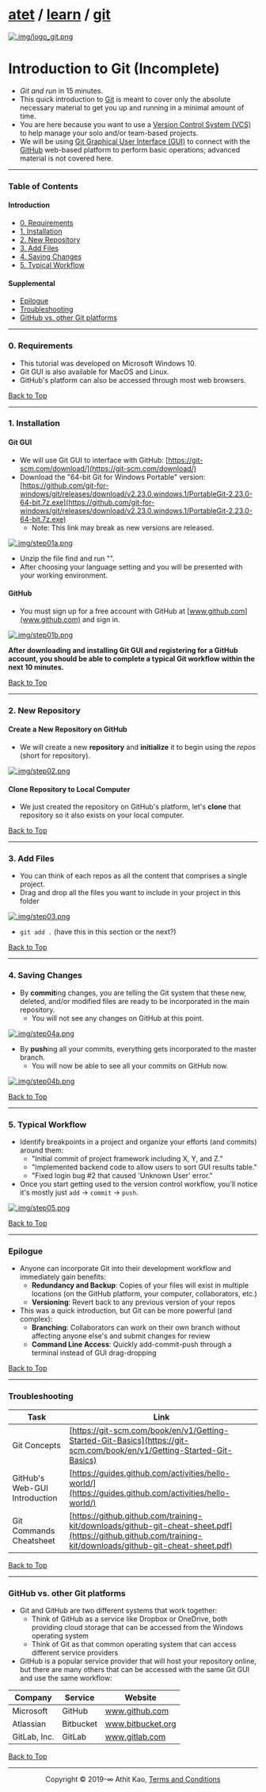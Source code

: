 ﻿# [atet](https://github.com/atet) / [learn](https://github.com/atet/learn) / [git](https://github.com/atet/learn/tree/master/git)

[![.img/logo_git.png](.img/logo_git.png)](#nolink)

# Introduction to Git (Incomplete)

* _Git and run_ in 15 minutes.
* This quick introduction to [Git](https://git-scm.com/book/en/v1/Getting-Started-Git-Basics) is meant to cover only the absolute necessary material to get you up and running in a minimal amount of time.
* You are here because you want to use a [Version Control System (VCS)](https://git-scm.com/book/en/v2/Getting-Started-About-Version-Control) to help manage your solo and/or team-based projects.
* We will be using [Git Graphical User Interface (GUI)](https://git-scm.com/download/) to connect with the [GitHub](https://github.com) web-based platform to perform basic operations; advanced material is not covered here.

--------------------------------------------------------------------------------------------------

### Table of Contents

#### Introduction
* [0. Requirements](#0-requirements)
* [1. Installation](#1-installation)
* [2. New Repository](#2-new-repository)
* [3. Add Files](#3-add-files)
* [4. Saving Changes](#4-saving-changes)
* [5. Typical Workflow](#5-typical-workflow)

#### Supplemental
* [Epilogue](#Epilogue)
* [Troubleshooting](#troubleshooting)
* [GitHub vs. other Git platforms](#gitHub-vs-other-git-platforms)

--------------------------------------------------------------------------------------------------

### 0. Requirements
* This tutorial was developed on Microsoft Windows 10.
* Git GUI is also available for MacOS and Linux.
* GitHub's platform can also be accessed through most web browsers.

[Back to Top](#table-of-contents)

--------------------------------------------------------------------------------------------------

### 1. Installation

#### Git GUI

* We will use Git GUI to interface with GitHub: [https://git-scm.com/download/](https://git-scm.com/download/)
* Download the "64-bit Git for Windows Portable" version: [https://github.com/git-for-windows/git/releases/download/v2.23.0.windows.1/PortableGit-2.23.0-64-bit.7z.exe](https://github.com/git-for-windows/git/releases/download/v2.23.0.windows.1/PortableGit-2.23.0-64-bit.7z.exe)
   * Note: This link may break as new versions are released.

[![.img/step01a.png](.img/step01a.png)](#nolink)

* Unzip the file find and run "".
* After choosing your language setting and you will be presented with your working environment.

#### GitHub

* You must sign up for a free account with GitHub at [www.github.com](www.github.com) and sign in.

[![.img/step01b.png](.img/step01b.png)](#nolink)

**After downloading and installing Git GUI and registering for a GitHub account, you should be able to complete a typical Git workflow within the next 10 minutes.**

[Back to Top](#table-of-contents)

--------------------------------------------------------------------------------------------------


### 2. New Repository

#### Create a New Repository on GitHub

* We will create a new **repository** and **initialize** it to begin using the _repos_ (short for repository).

[![.img/step02.png](.img/step02.png)](#nolink)

#### Clone Repository to Local Computer

* We just created the repository on GitHub's platform, let's **clone** that repository so it also exists on your local computer.

[Back to Top](#table-of-contents)

--------------------------------------------------------------------------------------------------

### 3. Add Files

* You can think of each repos as all the content that comprises a single project.
* Drag and drop all the files you want to include in your project in this folder

[![.img/step03.png](.img/step03.png)](#nolink)

* `git add .` (have this in this section or the next?)

[Back to Top](#table-of-contents)

--------------------------------------------------------------------------------------------------

### 4. Saving Changes

* By **commit**ing changes, you are telling the Git system that these new, deleted, and/or modified files are ready to be incorporated in the main repository.
   * You will not see any changes on GitHub at this point.

[![.img/step04a.png](.img/step04a.png)](#nolink)

* By **push**ing all your commits, everything gets incorporated to the master branch.
   * You will now be able to see all your commits on GitHub now.

[![.img/step04b.png](.img/step04b.png)](#nolink)

[Back to Top](#table-of-contents)

--------------------------------------------------------------------------------------------------

### 5. Typical Workflow

* Identify breakpoints in a project and organize your efforts (and commits) around them:
   * "Initial commit of project framework including X, Y, and Z."
   * "Implemented backend code to allow users to sort GUI results table."
   * "Fixed login bug #2 that caused 'Unknown User' error."
* Once you start getting used to the version control workflow, you'll notice it's mostly just `add` → `commit` → `push`.

[![.img/step05.png](.img/step05.png)](#nolink)

[Back to Top](#table-of-contents)

--------------------------------------------------------------------------------------------------

### Epilogue

* Anyone can incorporate Git into their development workflow and immediately gain benefits:
   * **Redundancy and Backup**: Copies of your files will exist in multiple locations (on the GitHub platform, your computer, collaborators, etc.)
   * **Versioning**: Revert back to any previous version of your repos
* This was a quick introduction, but Git can be more powerful (and complex):
   * **Branching**: Collaborators can work on their own branch without affecting anyone else's and submit changes for review
   * **Command Line Access**: Quickly add-commit-push through a terminal instead of GUI drag-dropping

[Back to Top](#table-of-contents)

--------------------------------------------------------------------------------------------------

### Troubleshooting

Task | Link
--- | ---
Git Concepts | [https://git-scm.com/book/en/v1/Getting-Started-Git-Basics](https://git-scm.com/book/en/v1/Getting-Started-Git-Basics)
GitHub's Web-GUI Introduction | [https://guides.github.com/activities/hello-world/](https://guides.github.com/activities/hello-world/)
Git Commands Cheatsheet | [https://github.github.com/training-kit/downloads/github-git-cheat-sheet.pdf](https://github.github.com/training-kit/downloads/github-git-cheat-sheet.pdf)

[Back to Top](#table-of-contents)

--------------------------------------------------------------------------------------------------

### GitHub vs. other Git platforms

* Git and GitHub are two different systems that work together:
   * Think of GitHub as a service like Dropbox or OneDrive, both providing cloud storage that can be accessed from the Windows operating system
   * Think of Git as that common operating system that can access different service providers
* GitHub is a popular service provider that will host your repository online, but there are many others that can be accessed with the same Git GUI and use the same workflow:

Company | Service | Website
--- | --- | ---
Microsoft | GitHub | www.github.com
Atlassian | Bitbucket | www.bitbucket.org
GitLab, Inc. | GitLab | www.gitlab.com

[Back to Top](#table-of-contents)

--------------------------------------------------------------------------------------------------

<p align="center">Copyright © 2019-∞ Athit Kao, <a href="http://www.athitkao.com/tos.html" target="_blank">Terms and Conditions</a></p>